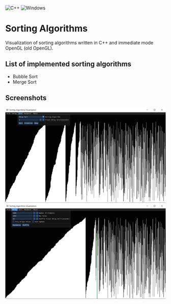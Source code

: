 ![C++](https://img.shields.io/badge/c++-%2300599C.svg?style=for-the-badge&logo=c%2B%2B&logoColor=white)
![Windows](https://img.shields.io/badge/Windows-0078D6?style=for-the-badge&logo=windows&logoColor=white)
# Sorting Algorithms
Visualization of sorting algorithms written in C++ and immediate mode OpenGL (old OpenGL).

## List of implemented sorting algorithms
- Bubble Sort
- Merge Sort

## Screenshots
![img_1](https://github.com/DenisCooper09/sorting_algorithms/blob/main/images/img1.png)
![img_2](https://github.com/DenisCooper09/sorting_algorithms/blob/main/images/img2.png)
